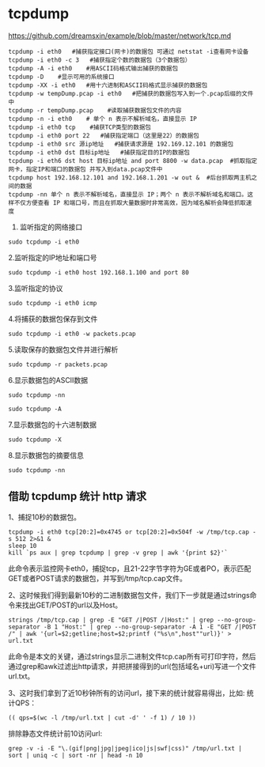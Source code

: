 # tcpdump

https://github.com/dreamsxin/example/blob/master/network/tcp.md
```shell
tcpdump -i eth0   #捕获指定接口(网卡)的数据包 可通过 netstat -i查看网卡设备
tcpdump -i eth0 -c 3   #捕获指定个数的数据包（3个数据包）
tcpdump -A -i eth0    #用ASCII码格式输出捕获的数据包
tcpdump -D    #显示可用的系统接口
tcpdump -XX -i eth0   #用十六进制和ASCII码格式显示捕获的数据包
tcpdump -w tempDump.pcap -i eth0   #把捕获的数据包写入到一个.pcap后缀的文件中
tcpdump -r tempDump.pcap    #读取捕获数据包文件的内容
tcpdump -n -i eth0    # 单个 n 表示不解析域名，直接显示 IP
tcpdump -i eth0 tcp    #捕获TCP类型的数据包
tcpdump -i eth0 port 22   #捕获指定端口（这里是22）的数据包
tcpdump -i eth0 src 源ip地址   #捕获请求源是 192.169.12.101 的数据包
tcpdump -i eth0 dst 目标ip地址   #捕获指定目的IP的数据包
tcpdump -i eth6 dst host 目标ip地址 and port 8800 -w data.pcap  #抓取指定网卡，指定IP和端口的数据包 并写入到data.pcap文件中
tcpdump host 192.168.12.101 and 192.168.1.201 -w out &  #后台抓取两主机之间的数据
tcpdump -nn 单个 n 表示不解析域名，直接显示 IP；两个 n 表示不解析域名和端口。这样不仅方便查看 IP 和端口号，而且在抓取大量数据时非常高效，因为域名解析会降低抓取速度
```
1. 监听指定的网络接口
```shell
sudo tcpdump -i eth0
```

2.监听指定的IP地址和端口号
```shell
sudo tcpdump -i eth0 host 192.168.1.100 and port 80
```

3.监听指定的协议
```shell
sudo tcpdump -i eth0 icmp
```

4.将捕获的数据包保存到文件
```shell
sudo tcpdump -i eth0 -w packets.pcap
```

5.读取保存的数据包文件并进行解析
```shell
sudo tcpdump -r packets.pcap
```

6.显示数据包的ASCII数据
```shell
sudo tcpdump -nn
```
```shell
sudo tcpdump -A
```

7.显示数据包的十六进制数据
```shell
sudo tcpdump -X
```

8.显示数据包的摘要信息
```shell
sudo tcpdump -nn
```
## 借助 tcpdump 统计 http 请求

1、捕捉10秒的数据包。
```shell
tcpdump -i eth0 tcp[20:2]=0x4745 or tcp[20:2]=0x504f -w /tmp/tcp.cap -s 512 2>&1 &
sleep 10
kill `ps aux | grep tcpdump | grep -v grep | awk '{print $2}'`
```
此命令表示监控网卡eth0，捕捉tcp，且21-22字节字符为GE或者PO，表示匹配GET或者POST请求的数据包，并写到/tmp/tcp.cap文件。

2、这时候我们得到最新10秒的二进制数据包文件，我们下一步就是通过strings命令来找出GET/POST的url以及Host。
```shell
strings /tmp/tcp.cap | grep -E "GET /|POST /|Host:" | grep --no-group-separator -B 1 "Host:" | grep --no-group-separator -A 1 -E "GET /|POST /" | awk '{url=$2;getline;host=$2;printf ("%s\n",host""url)}' > url.txt
```
此命令是本文的关键，通过strings显示二进制文件tcp.cap所有可打印字符，然后通过grep和awk过滤出http请求，并把拼接得到的url(包括域名+uri)写进一个文件url.txt。

3、这时我们拿到了近10秒钟所有的访问url，接下来的统计就容易得出，比如:
统计QPS：
```shell
(( qps=$(wc -l /tmp/url.txt | cut -d' ' -f 1) / 10 ))
```
排除静态文件统计前10访问url:
```shell
grep -v -i -E "\.(gif|png|jpg|jpeg|ico|js|swf|css)" /tmp/url.txt | sort | uniq -c | sort -nr | head -n 10
```
